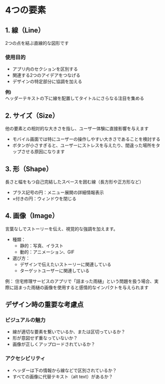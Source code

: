 # 4つの要素
## 1. 線（Line）
2つの点を結ぶ直線的な図形です
### 使用目的
- アプリ内のセクションを区別する
- 関連する2つのアイデアをつなげる
- デザインの特定部分に協調を加える

**例)**  
ヘッダーテキストの下に線を配置してタイトルにさらなる注目を集める

## 2. サイズ（Size）
他の要素との相対的な大きさを指し、ユーザー体験に直接影響を与えます
 - モバイル画面では特にユーザーの操作しやすい大きさであることを検討する
 - ボタンが小さすぎると、ユーザーにストレスを与えたり、間違った場所をタップさせる原因になります

## 3. 形（Shape）
長さと幅をもつ自己完結したスペースを囲む線（長方形や正方形など）
- プラス記号の円：メニュー展開の詳細情報表示
- ×付きの円：ウィンドウを閉じる

## 4. 画像（Image）
言葉なしでストーリーを伝え、視覚的な強調を加えます。
- 種類：
   - 静的：写真、イラスト
   - 動的：アニメーション、GIF
- 選び方：
   - デザインで伝えたいストーリーに関連している
   - ターゲットユーザーに関連している

例： 住宅修理サービスのアプリで「詰まった雨樋」という問題を扱う場合、実際に詰まった雨樋の画像を使用すると感情的なインパクトを与えられます
## デザイン時の重要な考慮点
### ビジュアルの魅力
- 線が適切な要素を繋いでいるか、または区切っているか？
- 形が意図せず重なっていないか？
- 画像が正しくアップロードされているか？
### アクセシビリティ
- ヘッダーは下の情報から線などで区別されているか？
- すべての画像に代替テキスト（alt text）があるか？
